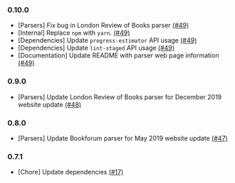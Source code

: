 ### 0.10.0

- [Parsers] Fix bug in London Review of Books parser [(#49)](https://github.com/mjaltamirano/publication-parser/pull/49)
- [Internal] Replace `npm` with `yarn`. [(#49)](https://github.com/mjaltamirano/publication-parser/pull/49)
- [Dependencies] Update `progress-estimator` API usage [(#49)](https://github.com/mjaltamirano/publication-parser/pull/49)
- [Dependencies] Update `lint-staged` API usage [(#49)](https://github.com/mjaltamirano/publication-parser/pull/49)
- [Documentation] Update README with parser web page information [(#49)](https://github.com/mjaltamirano/publication-parser/pull/49)

### 0.9.0

- [Parsers] Update London Review of Books parser for December 2019 website update [(#48)](https://github.com/mjaltamirano/publication-parser/pull/48)

### 0.8.0

- [Parsers] Update Bookforum parser for May 2019 website update [(#47)](https://github.com/mjaltamirano/publication-parser/pull/47)

### 0.7.1

- [Chore] Update dependencies [(#17)](https://github.com/mjaltamirano/publication-parser/pull/17)
